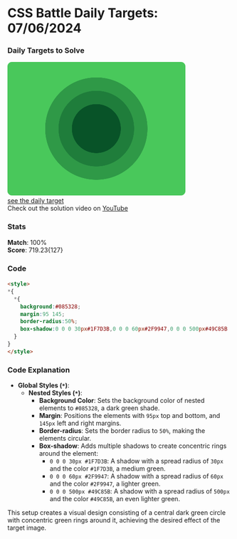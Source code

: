 # CSS Battle Daily Targets: 07/06/2024

### Daily Targets to Solve

![picture of daily target](./images/07.png)  
[see the daily target](https://cssbattle.dev/play/WkQVfaBd5YZAxAAgmtWt)  
Check out the solution video on [YouTube](https://www.youtube.com/watch?v=rWHgGILkjks)

### Stats

**Match**: 100%  
**Score**: 719.23{127}

### Code

```html
<style>
*{
  *{
    background:#085328;
    margin:95 145;
    border-radius:50%;
    box-shadow:0 0 0 30px#1F7D3B,0 0 0 60px#2F9947,0 0 0 500px#49C85B
  }
}
</style>
```

### Code Explanation

- **Global Styles (`*`)**:
  - **Nested Styles (`*`)**:
    - **Background Color**: Sets the background color of nested elements to `#085328`, a dark green shade.
    - **Margin**: Positions the elements with `95px` top and bottom, and `145px` left and right margins.
    - **Border-radius**: Sets the border radius to `50%`, making the elements circular.
    - **Box-shadow**: Adds multiple shadows to create concentric rings around the element:
      - `0 0 0 30px #1F7D3B`: A shadow with a spread radius of `30px` and the color `#1F7D3B`, a medium green.
      - `0 0 0 60px #2F9947`: A shadow with a spread radius of `60px` and the color `#2F9947`, a lighter green.
      - `0 0 0 500px #49C85B`: A shadow with a spread radius of `500px` and the color `#49C85B`, an even lighter green.

This setup creates a visual design consisting of a central dark green circle with concentric green rings around it, achieving the desired effect of the target image.